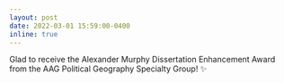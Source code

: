 ```yaml
---
layout: post
date: 2022-03-01 15:59:00-0400
inline: true
---
```


Glad to receive the Alexander Murphy Dissertation Enhancement Award from the AAG Political Geography Specialty Group!  :sparkles:
